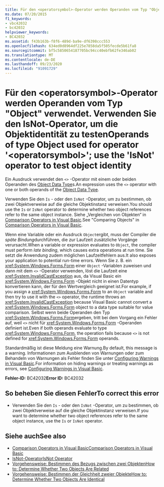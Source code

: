 ```yaml
---
title: Für den <operatorsymbol>-Operator werden Operanden vom Typ "Object" verwendet. Verwenden Sie den IsNot-Operator, um die Objektidentität zu testen
ms.date: 07/20/2015
f1_keywords:
- vbc42032
- bc42032
helpviewer_keywords:
- BC42032
ms.assetid: f43b163b-f8f6-489d-ba9e-df6398ccc553
ms.openlocfilehash: 634ed0d8964df225e7858da5f505fecde5b61fa8
ms.sourcegitcommit: bf5c5850654187705bc94cc40ebfb62fe346ab02
ms.translationtype: MT
ms.contentlocale: de-DE
ms.lasthandoff: 09/23/2020
ms.locfileid: "91091729"
---
```

# <a name="operands-of-type-object-used-for-operator-operatorsymbol-use-the-isnot-operator-to-test-object-identity"></a><span data-ttu-id="84be5-102">Für den \<operatorsymbol>-Operator werden Operanden vom Typ "Object" verwendet. Verwenden Sie den IsNot-Operator, um die Objektidentität zu testen</span><span class="sxs-lookup"><span data-stu-id="84be5-102">Operands of type Object used for operator '\<operatorsymbol>'; use the 'IsNot' operator to test object identity</span></span>

<span data-ttu-id="84be5-103">Ein Ausdruck verwendet den `<>` -Operator mit einem oder beiden Operanden des [Object Data Type](../language-reference/data-types/object-data-type.md)s.</span><span class="sxs-lookup"><span data-stu-id="84be5-103">An expression uses the `<>` operator with one or both operands of the [Object Data Type](../language-reference/data-types/object-data-type.md).</span></span>  
  
 <span data-ttu-id="84be5-104">Verwenden Sie den `Is` - oder den `IsNot` -Operator, um zu bestimmen, ob zwei Objektverweise auf die gleiche Objektinstanz verweisen.</span><span class="sxs-lookup"><span data-stu-id="84be5-104">You should use the `Is` or `IsNot` operator to determine whether two object references refer to the same object instance.</span></span> <span data-ttu-id="84be5-105">Siehe „Vergleichen von Objekten“ in [Comparison Operators in Visual Basic](../programming-guide/language-features/operators-and-expressions/comparison-operators.md).</span><span class="sxs-lookup"><span data-stu-id="84be5-105">See "Comparing Objects" in [Comparison Operators in Visual Basic](../programming-guide/language-features/operators-and-expressions/comparison-operators.md).</span></span>  
  
 <span data-ttu-id="84be5-106">Wenn eine Variable oder ein Ausdruck `Object`ergibt, muss der Compiler die *späte Bindung*durchführen, die zur Laufzeit zusätzliche Vorgänge verursacht.</span><span class="sxs-lookup"><span data-stu-id="84be5-106">When a variable or expression evaluates to `Object`, the compiler must perform *late binding*, which causes extra operations at run time.</span></span> <span data-ttu-id="84be5-107">Sie setzt die Anwendung zudem möglichen Laufzeitfehlern aus.</span><span class="sxs-lookup"><span data-stu-id="84be5-107">It also exposes your application to potential run-time errors.</span></span> <span data-ttu-id="84be5-108">Wenn Sie z. B. ein <xref:System.Windows.Forms.Form> einer `Object` -Variablen zuweisen und dann mit dem `<>` -Operator verwenden, löst die Laufzeit eine <xref:System.InvalidCastException> aus, da Visual Basic ein <xref:System.Windows.Forms.Form> -Objekt nicht in einen Datentyp konvertieren kann, der für den Wertvergleich geeignet ist.</span><span class="sxs-lookup"><span data-stu-id="84be5-108">For example, if you assign a <xref:System.Windows.Forms.Form> to an `Object` variable and then try to use it with the `<>` operator, the runtime throws an <xref:System.InvalidCastException> because Visual Basic cannot convert a <xref:System.Windows.Forms.Form> object to a data type suitable for value comparison.</span></span> <span data-ttu-id="84be5-109">Selbst wenn beide Operanden den Typ <xref:System.Windows.Forms.Form>ergeben, tritt bei dem Vorgang ein Fehler auf, weil `<>` nicht für <xref:System.Windows.Forms.Form> -Operanden definiert ist.</span><span class="sxs-lookup"><span data-stu-id="84be5-109">Even if both operands evaluate to type <xref:System.Windows.Forms.Form>, the operation fails because `<>` is not defined for <xref:System.Windows.Forms.Form> operands.</span></span>  
  
 <span data-ttu-id="84be5-110">Standardmäßig ist diese Meldung eine Warnung.</span><span class="sxs-lookup"><span data-stu-id="84be5-110">By default, this message is a warning.</span></span> <span data-ttu-id="84be5-111">Informationen zum Ausblenden von Warnungen oder zum Behandeln von Warnungen als Fehler finden Sie unter [Configuring Warnings in Visual Basic](/visualstudio/ide/configuring-warnings-in-visual-basic).</span><span class="sxs-lookup"><span data-stu-id="84be5-111">For information on hiding warnings or treating warnings as errors, see [Configuring Warnings in Visual Basic](/visualstudio/ide/configuring-warnings-in-visual-basic).</span></span>  
  
 <span data-ttu-id="84be5-112">**Fehler-ID:** BC42032</span><span class="sxs-lookup"><span data-stu-id="84be5-112">**Error ID:** BC42032</span></span>  
  
## <a name="to-correct-this-error"></a><span data-ttu-id="84be5-113">So beheben Sie diesen Fehler</span><span class="sxs-lookup"><span data-stu-id="84be5-113">To correct this error</span></span>  
  
- <span data-ttu-id="84be5-114">Verwenden Sie den `Is` - oder den `IsNot` -Operator, um zu bestimmen, ob zwei Objektverweise auf die gleiche Objektinstanz verweisen.</span><span class="sxs-lookup"><span data-stu-id="84be5-114">If you want to determine whether two object references refer to the same object instance, use the `Is` or `IsNot` operator.</span></span>  
  
## <a name="see-also"></a><span data-ttu-id="84be5-115">Siehe auch</span><span class="sxs-lookup"><span data-stu-id="84be5-115">See also</span></span>

- [<span data-ttu-id="84be5-116">Comparison Operators in Visual Basic</span><span class="sxs-lookup"><span data-stu-id="84be5-116">Comparison Operators in Visual Basic</span></span>](../programming-guide/language-features/operators-and-expressions/comparison-operators.md)
- [<span data-ttu-id="84be5-117">IsNot-Operator</span><span class="sxs-lookup"><span data-stu-id="84be5-117">IsNot Operator</span></span>](../language-reference/operators/isnot-operator.md)
- [<span data-ttu-id="84be5-118">Vorgehensweise: Bestimmen des Bezugs zwischen zwei Objekten</span><span class="sxs-lookup"><span data-stu-id="84be5-118">How to: Determine Whether Two Objects Are Related</span></span>](../programming-guide/language-features/variables/how-to-determine-whether-two-objects-are-related.md)
- [<span data-ttu-id="84be5-119">Vorgehensweise: Bestimmen der Gleichheit zweier Objekte</span><span class="sxs-lookup"><span data-stu-id="84be5-119">How to: Determine Whether Two Objects Are Identical</span></span>](../programming-guide/language-features/variables/how-to-determine-whether-two-objects-are-identical.md)
